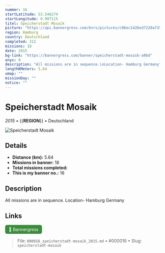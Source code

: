```yaml
---
nummer: 16
startLatitude: 53.546274
startLongitude: 9.997115
titel: Speicherstadt Mosaik
picture: "https://api.bannergress.com/bnrs/pictures/c06ec1426ed7220a73534afaa62b7fe9"
region: Hamburg
country: Deutschland
completed: 312
missions: 18
date: 2015
bg-link: "https://bannergress.com/banner/speicherstadt-mosaik-a9bd"
onyx: 0
description: "All missions are in sequence.\nLocation- Hamburg Germany"
lengthKMeters: 5,64
umap: ""
missionDay: ""
notice: ""
---
```

# Speicherstadt Mosaik

*2015* • {{__REGION__}} • Deutschland

![Speicherstadt Mosaik](https://api.bannergress.com/bnrs/pictures/c06ec1426ed7220a73534afaa62b7fe9)



## Details
- **Distance (km):** 5.64
- **Missions in banner:** 18
- **Total missions completed:** 
- **This is my banner no.:** 16



## Description
All missions are in sequence.
Location- Hamburg Germany



## Links
<a href="https://bannergress.com/banner/speicherstadt-mosaik-a9bd" target="_blank" style="display:inline-block;margin-right:8px;padding:6px 12px;background:#3c8b3c;color:#fff;text-decoration:none;border-radius:6px;">🔗 Bannergress</a>



> File: `000016_speicherstadt-mosaik_2015.md` • #000016 • Slug: `speicherstadt-mosaik`
